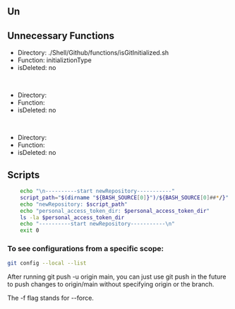 ## Un

## Unnecessary Functions

- Directory: ./Shell/Github/functions/isGitInitialized.sh
- Function: initializtionType
- isDeleted: no

<br/>

- Directory:
- Function:
- isDeleted: no

<br/>

- Directory:
- Function:
- isDeleted: no

## Scripts

```sh
    echo "\n----------start newRepository-----------"
    script_path="$(dirname "${BASH_SOURCE[0]}")/${BASH_SOURCE[0]##*/}"
    echo "newRepository: $script_path"
    echo "personal_access_token_dir: $personal_access_token_dir"
    ls -la $personal_access_token_dir
    echo "----------start newRepository-----------\n"
    exit 0
```

### To see configurations from a specific scope:

```sh
git config --local --list
```

After running git push -u origin main, you can just use git push in the future to push changes to origin/main without specifying origin or the branch.

The -f flag stands for --force.
